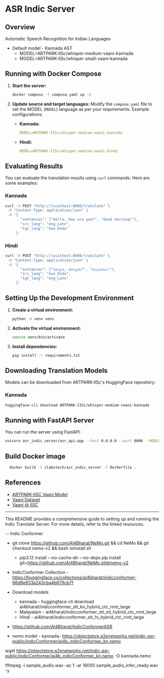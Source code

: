 # ASR Indic Server

## Overview

Automatic Speech Recognition for Indian Languages

- Default model - Kannada AST
  - MODEL=ARTPARK-IISc/whisper-medium-vaani-kannada
  - MODEL=ARTPARK-IISc/whisper-small-vaani-kannada

## Running with Docker Compose

1. **Start the server:**
   ```bash
   docker compose -f compose.yaml up -d
   ```

2. **Update source and target languages:**
   Modify the `compose.yaml` file to set the MODEL (`MODEL`) language as per your requirements. Example configurations:
   - **Kannada:**
     ```yaml
     MODEL=ARTPARK-IISc/whisper-medium-vaani-kannada
     ```
   - **Hindi:**
     ```yaml
     MODEL=ARTPARK-IISc/whisper-medium-vaani-hindi
     ```

## Evaluating Results

You can evaluate the translation results using `curl` commands. Here are some examples:

### Kannada
```bash
curl -X POST "http://localhost:8000/translate" \
 -H "Content-Type: application/json" \
 -d '{
       "sentences": ["Hello, how are you?", "Good morning!"],
       "src_lang": "eng_Latn",
       "tgt_lang": "kan_Knda"
     }'
```

### Hindi
```bash
curl -X POST "http://localhost:8000/translate" \
 -H "Content-Type: application/json" \
 -d '{
       "sentences": ["ನಮಸ್ಕಾರ, ಹೇಗಿದ್ದೀರಾ?", "ಶುಭೋದಯ!"],
       "src_lang": "kan_Knda",
       "tgt_lang": "eng_Latn"
     }'
```

## Setting Up the Development Environment

1. **Create a virtual environment:**
   ```bash
   python -m venv venv
   ```

2. **Activate the virtual environment:**
   ```bash
   source venv/bin/activate
   ```

3. **Install dependencies:**
   ```bash
   pip install -r requirements.txt
   ```

## Downloading Translation Models

Models can be downloaded from ARTPARK-IISc's HuggingFace repository:

### Kannada
```bash
huggingface-cli download ARTPARK-IISc/whisper-medium-vaani-kannada
```

## Running with FastAPI Server

You can run the server using FastAPI:

```bash
uvicorn asr_indic_server/asr_api:app --host 0.0.0.0 --port 8000 --MODEL ARTPARK-IISc/whisper-medium-vaani-kannada
```

## Build Docker image
```bash 
  docker build -t slabstech/asr_indic_server -f Dockerfile .
```

## References

- [ARTPARK-IISC Vaani Model](https://huggingface.co/ARTPARK-IISc/whisper-medium-vaani-kannada)
- [Vaani Dataset](https://huggingface.co/datasets/ARTPARK-IISc/Vaani)
- [Vaani @ IISC](https://vaani.iisc.ac.in/)
---

This README provides a comprehensive guide to setting up and running the Indic Translate Server. For more details, refer to the linked resources.

-- Indic Conformer
- git clone https://github.com/AI4Bharat/NeMo.git && cd NeMo && git checkout nemo-v2 && bash reinstall.sh


  - pip3.12 install --no-cache-dir --no-deps pip install git+https://github.com/AI4Bharat/NeMo.git@nemo-v2


 - IndicConformer Collection - https://huggingface.co/collections/ai4bharat/indicconformer-66d9e933a243cba4b679cb7f
  - Download models 
    - kannada - huggingface-cli download ai4bharat/indicconformer_stt_kn_hybrid_ctc_rnnt_large
    - Malayalam - ai4bharat/indicconformer_stt_ml_hybrid_ctc_rnnt_large
    - Hindi - ai4bharat/indicconformer_stt_hi_hybrid_ctc_rnnt_large
    
  - https://github.com/AI4Bharat/IndicConformerASR

  - nemo model - kannada- https://objectstore.e2enetworks.net/indic-asr-public/indicConformer/ai4b_indicConformer_kn.nemo

  wget https://objectstore.e2enetworks.net/indic-asr-public/indicConformer/ai4b_indicConformer_kn.nemo -O kannada.nemo

  !ffmpeg -i sample_audio.wav -ac 1 -ar 16000 sample_audio_infer_ready.wav -y